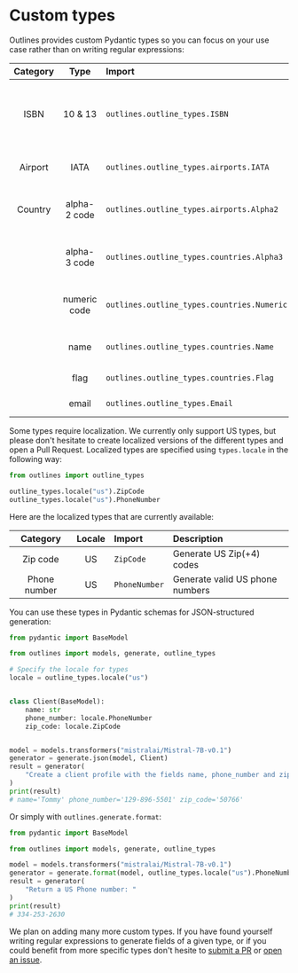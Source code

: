 # Custom types

Outlines provides custom Pydantic types so you can focus on your use case rather than on writing regular expressions:

| Category | Type | Import                             | Description |
|:--------:|:----:|:-----------------------------------|:------------|
| ISBN | 10 & 13 | `outlines.outline_types.ISBN`      | There is no guarantee that the [check digit][wiki-isbn] will be correct |
| Airport | IATA | `outlines.outline_types.airports.IATA`     | Valid [airport IATA codes][wiki-airport-iata] |
| Country | alpha-2 code | `outlines.outline_types.airports.Alpha2`   | Valid [country alpha-2 codes][wiki-country-alpha-2] |
|  | alpha-3 code | `outlines.outline_types.countries.Alpha3`  | Valid [country alpha-3 codes][wiki-country-alpha-3] |
|  | numeric code | `outlines.outline_types.countries.Numeric` | Valid [country numeric codes][wiki-country-numeric] |
|  | name | `outlines.outline_types.countries.Name`    | Valid country names |
|  | flag | `outlines.outline_types.countries.Flag`    | Valid flag emojis |
| | email | `outlines.outline_types.Email` | Valid email address |

Some types require localization. We currently only support US types, but please don't hesitate to create localized versions of the different types and open a Pull Request. Localized types are specified using `types.locale` in the following way:

```python
from outlines import outline_types

outline_types.locale("us").ZipCode
outline_types.locale("us").PhoneNumber
```

Here are the localized types that are currently available:

| Category | Locale | Import | Description |
|:--------:|:----:|:-------|:------------|
| Zip code | US | `ZipCode` | Generate US Zip(+4) codes |
| Phone number  | US | `PhoneNumber` | Generate valid US phone numbers |


You can use these types in Pydantic schemas for JSON-structured generation:

```python
from pydantic import BaseModel

from outlines import models, generate, outline_types

# Specify the locale for types
locale = outline_types.locale("us")


class Client(BaseModel):
    name: str
    phone_number: locale.PhoneNumber
    zip_code: locale.ZipCode


model = models.transformers("mistralai/Mistral-7B-v0.1")
generator = generate.json(model, Client)
result = generator(
    "Create a client profile with the fields name, phone_number and zip_code"
)
print(result)
# name='Tommy' phone_number='129-896-5501' zip_code='50766'
```

Or simply with `outlines.generate.format`:

```python
from pydantic import BaseModel

from outlines import models, generate, outline_types

model = models.transformers("mistralai/Mistral-7B-v0.1")
generator = generate.format(model, outline_types.locale("us").PhoneNumber)
result = generator(
    "Return a US Phone number: "
)
print(result)
# 334-253-2630
```


We plan on adding many more custom types. If you have found yourself writing regular expressions to generate fields of a given type, or if you could benefit from more specific types don't hesite to [submit a PR](https://github.com/outlines-dev/outlines/pulls) or [open an issue](https://github.com/outlines-dev/outlines/issues/new/choose).


[wiki-isbn]: https://en.wikipedia.org/wiki/ISBN#Check_digits
[wiki-airport-iata]: https://en.wikipedia.org/wiki/IATA_airport_code
[wiki-country-alpha-2]: https://en.wikipedia.org/wiki/ISO_3166-1_alpha-2
[wiki-country-alpha-3]: https://en.wikipedia.org/wiki/ISO_3166-1_alpha-3
[wiki-country-numeric]: https://en.wikipedia.org/wiki/ISO_3166-1_numeric
